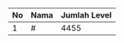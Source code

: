 | No | Nama            | Jumlah Level |
|----|-----------------|--------------|
| 1  | #    |    4455        |
